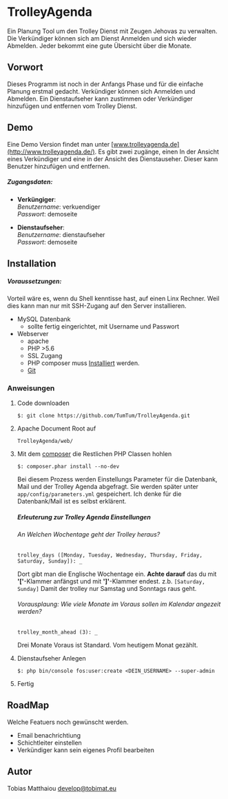 TrolleyAgenda
=============

Ein Planung Tool um den Trolley Dienst mit Zeugen Jehovas zu verwalten.
Die Verkündiger können sich am Dienst Anmelden und sich wieder Abmelden. Jeder bekommt eine gute Übersicht 
über die Monate.

Vorwort
-------

Dieses Programm ist noch in der Anfangs Phase und für die einfache Planung erstmal gedacht. Verkündiger können sich 
Anmelden und Abmelden. Ein Dienstaufseher kann zustimmen oder Verkündiger hinzufügen und entfernen vom Trolley Dienst.

Demo
----

Eine Demo Version findet man unter [www.trolleyagenda.de](http://www.trolleyagenda.de/).
Es gibt zwei zugänge, einen In der Ansicht eines Verkündiger und eine in der Ansicht des Dienstauseher. Dieser kann
Benutzer hinzufügen und entfernen.

##### Zugangsdaten:

- __Verküngiger__:  
     _Benutzername_: verkuendiger  
     _Passwort_: demoseite  

- __Dienstaufseher__:  
     _Benutzername_: dienstaufseher  
     _Passwort_: demoseite  

Installation
------------

##### Voraussetzungen:

Vorteil wäre es, wenn du Shell kenntisse hast, auf einen Linx Rechner.
Weil dies kann man nur mit SSH-Zugang auf den Server installieren.

- MySQL Datenbank
   - sollte fertig eingerichtet, mit Username und Passwort
- Webserver
    - apache
    - PHP >5.6
    - SSL Zugang
    - PHP composer muss [Installiert](https://getcomposer.org/download/) werden.
    - [Git](https://git-scm.com)

### Anweisungen

1. Code downloaden

     ``$: git clone https://github.com/TumTum/TrolleyAgenda.git``

2. Apache Document Root auf

    ``TrolleyAgenda/web/``

3. Mit dem [composer](https://getcomposer.org/) die Restlichen PHP Classen hohlen

   ``$: composer.phar install --no-dev``

   Bei diesem Prozess werden Einstellungs Parameter für die Datenbank, Mail und der Trolley Agenda abgefragt.
   Sie werden später unter ``app/config/parameters.yml`` gespeichert.
   Ich denke für die Datenbank/Mail ist es selbst erklärent.

   ##### Erleuterung zur Trolley Agenda Einstellungen

   ###### An Welchen Wochentage geht der Trolley heraus?

   ``trolley_days ([Monday, Tuesday, Wednesday, Thursday, Friday, Saturday, Sunday]): _``

   Dort gibt man die Englische Wochentage ein. __Achte darauf__ das du mit **'\['**-Klammer anfängst und mit  **'\]'**-Klammer endest.
   z.b. ``[Saturday, Sunday]`` Damit der trolley nur Samstag und Sonntags raus geht.

   ###### Vorausplaung: Wie viele Monate im Voraus sollen im Kalendar angezeit werden?

   ``trolley_month_ahead (3): _``

   Drei Monate Voraus ist Standard. Vom heutigem Monat gezählt.


4. Dienstaufseher Anlegen

    ``$: php bin/console fos:user:create <DEIN_USERNAME> --super-admin``

5. Fertig



RoadMap
-------

Welche Featuers noch gewünscht werden.

- Email benachrichtiung
- Schichtleiter einstellen
- Verkündiger kann sein eigenes Profil bearbeiten

Autor
-----
Tobias Matthaiou <develop@tobimat.eu>
